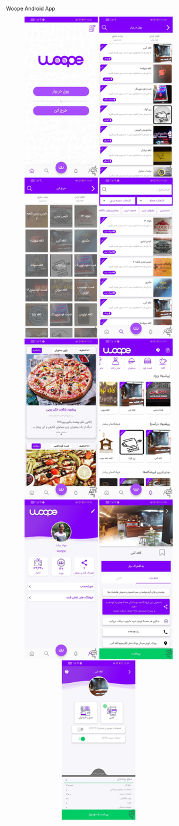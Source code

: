 Woope Android App
<p align="center">
  <img src="https://raw.githubusercontent.com/Hamedlq/woopeAndroidApp/master/images/ir.woope.woopeapp-031304564879.jpg" width="200" title="login method">
  <img src="https://raw.githubusercontent.com/Hamedlq/woopeAndroidApp/master/images/ir.woope.woopeapp-919150449336.jpg" width="200" alt="stores">
  <img src="https://raw.githubusercontent.com/Hamedlq/woopeAndroidApp/master/images/ir.woope.woopeapp-670388112036.jpg" width="200" alt="discounted stores">
   <img src="https://raw.githubusercontent.com/Hamedlq/woopeAndroidApp/master/images/ir.woope.woopeapp-984479748247.jpg" width="200" alt="filter stores">
  <img src="https://raw.githubusercontent.com/Hamedlq/woopeAndroidApp/master/images/ir.woope.woopeapp-579959405638.jpg" width="200" alt="stores' news"> 
  <img src="https://raw.githubusercontent.com/Hamedlq/woopeAndroidApp/master/images/ir.woope.woopeapp-868030345639.jpg" width="200" alt="home page">
  <img src="https://raw.githubusercontent.com/Hamedlq/woopeAndroidApp/master/images/ir.woope.woopeapp-548885739591.jpg" width="200" alt="user profile">
  <img src="https://raw.githubusercontent.com/Hamedlq/woopeAndroidApp/master/images/ir.woope.woopeapp-624417063020.jpg" width="200" alt="store page">
  <img src="https://raw.githubusercontent.com/Hamedlq/woopeAndroidApp/master/images/ir.woope.woopeapp-077895756137.jpg" width="200" alt="payment page">
</p>
